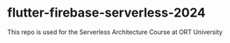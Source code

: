 # flutter-firebase-serverless-2024
This repo is used for the Serverless Architecture Course at ORT University
